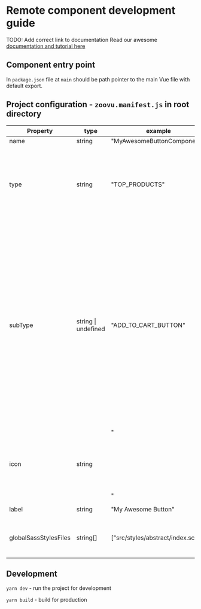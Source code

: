 
# Remote component development guide

TODO: Add correct link to documentation
Read our awesome [documentation and tutorial here](https://www.google.com/)

## Component entry point

In `package.json` file at `main` should be path pointer to the main Vue file with default export.

## Project configuration - `zoovu.manifest.js` in root directory

| Property              | type                | example                            | description                                                                                                                                                                                                                                                                                                                                                                                                                                                                                                                                                                                                                                                                                                                                                                                                                                                                                                                                                                                                                                                                                                                                                                   |
|-----------------------|---------------------|------------------------------------|-------------------------------------------------------------------------------------------------------------------------------------------------------------------------------------------------------------------------------------------------------------------------------------------------------------------------------------------------------------------------------------------------------------------------------------------------------------------------------------------------------------------------------------------------------------------------------------------------------------------------------------------------------------------------------------------------------------------------------------------------------------------------------------------------------------------------------------------------------------------------------------------------------------------------------------------------------------------------------------------------------------------------------------------------------------------------------------------------------------------------------------------------------------------------------|
| name                  | string              | "MyAwesomeButtonComponent"         | Name of the main Vue component you will be building                                                                                                                                                                                                                                                                                                                                                                                                                                                                                                                                                                                                                                                                                                                                                                                                                                                                                                                                                                                                                                                                                                                           |
| type                  | string              | "TOP_PRODUCTS"                     | Type of the component, it also defines where this component will be visible in EXD. In this example it will be visible as a variant when you drag & drop TOP_PRODUCTS component to the canvas. Allowed values: FLOW_STEP_SINGLE, FLOW_STEP_MULTIPLE, FLOW_STEP_DROPDOWN, FLOW_STEP_SLIDER, FLOW_STEP_DOUBLE_SLIDER, FLOW_STEP_LEAD_GEN, BUTTON, NAVIGATION, RECOMMENDATIONS, TOP_PRODUCTS, SELECTION_SUMMARY, DIVIDER, MEDIA, TEXT, CONFIGURATOR                                                                                                                                                                                                                                                                                                                                                                                                                                                                                                                                                                                                                                                                                                                              |
| subType               | string \| undefined | "ADD_TO_CART_BUTTON"               | Subtype should be used if you don't want to code the whole component, but you want to replace only one part of the existing component. You will develop subcomponent that will be injectable into some global component. it also defines where this component will be visible in EXD. In this example it will be visible as a variant of subcomponent - "Add to cart button" when you drag & drop "Recommendations" or "Top Product" component to the canvas. Allowed values: FLOW_STEP_ADDITIONAL_TEXT, PRODUCT_PRICE, ON_CANVAS_CUSTOM_COMPONENT, PRODUCT_IMAGE, PAGINATION, PRODUCT_PDP_BUTTON, PRODUCT_BUTTON_ADD_TO_CART, PRODUCT_CUSTOM_BUTTON, PRODUCT_COMPARE_TOGGLE, PRODUCT_AVAILABILITY_AFTER_TEXT, CONFIGURATOR_PRODUCT_DETAILS, CONFIGURATOR_PRODUCT_DETAILS_MODAL, CONFIGURATOR_FEATURE, CONFIGURATOR_SELECTION_SUMMARY_WRAPPER, CONFIGURATOR_SECTION, CONFIGURATOR_TOTAL_PRICE, CONFIGURATOR_NAVIGATION_VARIANT, CONFIGURATOR_ON_SECTION_PANEL_CUSTOM_COMPONENT, FEATURE_NAVIGATION_VARIANT, SELECTION_SUMMARY_PRODUCT, SELECTION_SUMMARY_PRODUCT_LIST, ADD_TO_CART_BUTTON, PRINT_TO_PDF_BUTTON, INFO_TEXT_MODAL, ANSWER_DESCRIPTION, CUSTOM_INFO_TEXT_TRIGGER |
| icon                  | string              | "<svg></svg>"                      | Icon of the component in SVG format - used in EXD to display next to name of the component                                                                                                                                                                                                                                                                                                                                                                                                                                                                                                                                                                                                                                                                                                                                                                                                                                                                                                                                                                                                                                                                                    |
| label                 | string              | "My Awesome Button"                | Label of the component used in EXD to display the component tile - configuration in the right panel                                                                                                                                                                                                                                                                                                                                                                                                                                                                                                                                                                                                                                                                                                                                                                                                                                                                                                                                                                                                                                                                           |
| globalSassStylesFiles | string[]            | ["src/styles/abstract/index.scss"] | Files will be available in the global scope. You have to make sure that the files contain only SASS code that doesn't get rendered, such as variables, mixins and functions. Otherwise, that code will end up repeated for each component in the final post-processed css file.                                                                                                                                                                                                                                                                                                                                                                                                                                                                                                                                                                                                                                                                                                                                                                                                                                                                                               |

## Development

`yarn dev` - run the project for development

`yarn build` - build for production
